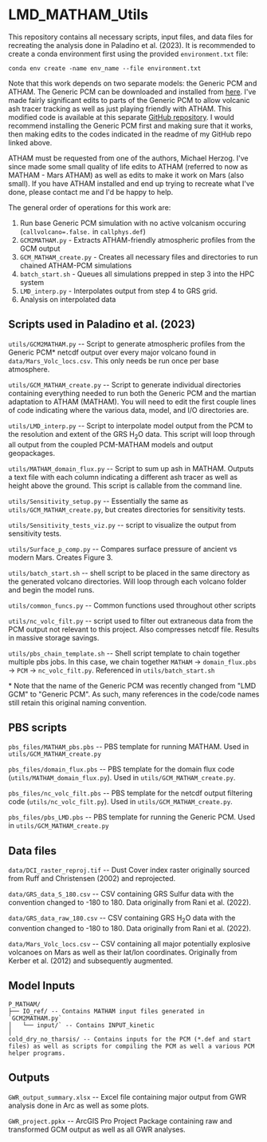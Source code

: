 # LMD_MATHAM_Utils

This repository contains all necessary scripts, input files, and data files for recreating the analysis done in Paladino et al. (2023). It is recommended to create a conda environment first using the provided `environment.txt` file:

`conda env create -name env_name --file environment.txt`

Note that this work depends on two separate models: the Generic PCM and ATHAM. The Generic PCM can be downloaded and installed from [here](http://www-planets.lmd.jussieu.fr/). I've made fairly significant edits to parts of the Generic PCM to allow volcanic ash tracer tracking as well as just playing friendly with ATHAM. This modified code is available at this separate [GitHub repository](https://github.com/palatyle/LMD_GCM_Paladino). I would recommend installing the Generic PCM first and making sure that it works, then making edits to the codes indicated in the readme of my GitHub repo linked above. 

ATHAM must be requested from one of the authors, Michael Herzog. I've since made some small quality of life edits to ATHAM (referred to now as MATHAM - Mars ATHAM) as well as edits to make it work on Mars (also small). If you have ATHAM installed and end up trying to recreate what I've done, please contact me and I'd be happy to help.

The general order of operations for this work are:

1. Run base Generic PCM simulation with no active volcanism occuring (`callvolcano=.false.` in `callphys.def`)
2. `GCM2MATHAM.py` - Extracts ATHAM-friendly atmospheric profiles from the GCM output
3. `GCM_MATHAM_create.py` - Creates all necessary files and directories to run chained ATHAM-PCM simulations
4. `batch_start.sh` - Queues all simulations prepped in step 3 into the HPC system
5. `LMD_interp.py` - Interpolates output from step 4 to GRS grid.
6. Analysis on interpolated data

## Scripts used in Paladino et al. (2023)

`utils/GCM2MATHAM.py` -- Script to generate atmospheric profiles from the Generic PCM* netcdf output over every major volcano found in `data/Mars_Volc_locs.csv`. This only needs be run once per base atmosphere.

`utils/GCM_MATHAM_create.py` -- Script to generate individual directories containing everything needed to run both the Generic PCM and the martian adaptation to ATHAM (MATHAM). You will need to edit the first couple lines of code indicating where the various data, model, and I/O directories are.

`utils/LMD_interp.py` -- Script to interpolate model output from the PCM to the resolution and extent of the GRS H<sub>2</sub>O data. This script will loop through all output from the coupled PCM-MATHAM models and output geopackages.

`utils/MATHAM_domain_flux.py` -- Script to sum up ash in MATHAM. Outputs a text file with each column indicating a different ash tracer as well as height above the ground. This script is callable from the command line.

`utils/Sensitivity_setup.py` -- Essentially the same as `utils/GCM_MATHAM_create.py`, but creates directories for sensitivity tests. 

`utils/Sensitivity_tests_viz.py` -- script to visualize the output from sensitivity tests.

`utils/Surface_p_comp.py` -- Compares surface pressure of ancient vs modern Mars. Creates Figure 3.  

`utils/batch_start.sh` -- shell script to be placed in the same directory as the generated volcano directories. Will loop through each volcano folder and begin the model runs. 

`utils/common_funcs.py` -- Common functions used throughout other scripts

`utils/nc_volc_filt.py` -- script used to filter out extraneous data from the PCM output not relevant to this project. Also compresses netcdf file. Results in massive storage savings.

`utils/pbs_chain_template.sh`  -- Shell script template to chain together multiple pbs jobs. In this case, we chain together `MATHAM` -> `domain_flux.pbs` -> `PCM` -> `nc_volc_filt.py`. Referenced in `utils/batch_start.sh`

\* Note that the name of the Generic PCM was recently changed from "LMD GCM" to "Generic PCM". As such, many references in the code/code names still retain this original naming convention.

## PBS scripts
`pbs_files/MATHAM_pbs.pbs` -- PBS template for running MATHAM. Used in `utils/GCM_MATHAM_create.py`

`pbs_files/domain_flux.pbs` -- PBS template for the domain flux code (`utils/MATHAM_domain_flux.py`). Used in `utils/GCM_MATHAM_create.py`.

`pbs_files/nc_volc_filt.pbs` -- PBS template for the netcdf output filtering code (`utils/nc_volc_filt.py`). Used in `utils/GCM_MATHAM_create.py`.

`pbs_files/pbs_LMD.pbs` -- PBS template for running the Generic PCM. Used in `utils/GCM_MATHAM_create.py`


## Data files

`data/DCI_raster_reproj.tif` -- Dust Cover index raster originally sourced from Ruff and Christensen (2002) and reprojected.

`data/GRS_data_S_180.csv` -- CSV containing GRS Sulfur data with the convention changed to -180 to 180. Data originally from Rani et al. (2022).

`data/GRS_data_raw_180.csv` -- CSV containing GRS H<sub>2</sub>O data with the convention changed to -180 to 180. Data originally from Rani et al. (2022).

`data/Mars_Volc_locs.csv` -- CSV containing all major potentially explosive volcanoes on Mars as well as their lat/lon coordinates. Originally from Kerber et al. (2012) and subsequently augmented.

## Model Inputs
    P_MATHAM/ 
    ├── IO_ref/ -- Contains MATHAM input files generated in `GCM2MATHAM.py`
    │   └── input/` -- Contains INPUT_kinetic
    │
    cold_dry_no_tharsis/ -- Contains inputs for the PCM (*.def and start files) as well as scripts for compiling the PCM as well a various PCM helper programs.  

## Outputs

`GWR_output_summary.xlsx` -- Excel file containing major output from GWR analysis done in Arc as well as some plots.

`GWR_project.ppkx` -- ArcGIS Pro Project Package containing raw and transformed GCM output as well as all GWR analyses. 
